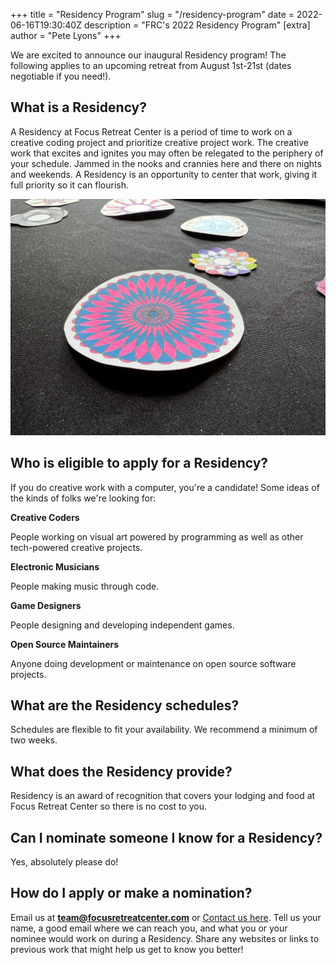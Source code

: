 +++
title = "Residency Program"
slug = "/residency-program"
date = 2022-06-16T19:30:40Z
description = "FRC's 2022 Residency Program"
[extra]
author = "Pete Lyons"
+++

We are excited to announce our inaugural Residency program! The following applies to an upcoming retreat from August 1st-21st (dates negotiable if you need!).

## What is a Residency?

A Residency at Focus Retreat Center is a period of time to work on a creative coding project and prioritize creative project work. The creative work that excites and ignites you may often be relegated to the periphery of your schedule. Jammed in the nooks and crannies here and there on nights and weekends. A Residency is an opportunity to center that work, giving it full priority so it can flourish.

![spirograph](spirograph.jpg)

## Who is eligible to apply for a Residency?

If you do creative work with a computer, you're a candidate! Some ideas of the kinds of folks we're looking for:

**Creative Coders**

People working on visual art powered by programming as well as other tech-powered creative projects.

**Electronic Musicians**

People making music through code.

**Game Designers**

People designing and developing independent games.

**Open Source Maintainers**

Anyone doing development or maintenance on open source software projects.

## What are the Residency schedules?

Schedules are flexible to fit your availability. We recommend a minimum of two weeks.

## What does the Residency provide?

Residency is an award of recognition that covers your lodging and food at Focus Retreat Center so there is no cost to you.

## Can I nominate someone I know for a Residency?

Yes, absolutely please do!

## How do I apply or make a nomination?

Email us at **team@focusretreatcenter.com** or <a  href="https://us14.list-manage.com/contact-form?u=a54483dfc73731ced2ff35a04&form_id=33ffae0ec11579cdc44c4f30cb839689">Contact us here</a>. Tell us your name, a good email where we can reach you, and what you or your nominee would work on during a Residency. Share any websites or links to previous work that might help us get to know you better!

